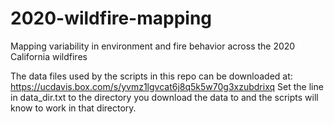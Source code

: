# 2020-wildfire-mapping
Mapping variability in environment and fire behavior across the 2020 California wildfires

The data files used by the scripts in this repo can be downloaded at: https://ucdavis.box.com/s/yvmz1lgvcat6j8q5k5w70g3xzubdrixq
Set the line in data_dir.txt to the directory you download the data to and the scripts will know to work in that directory.

